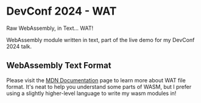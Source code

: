# DevConf 2024 - WAT

Raw WebAssembly, in Text... WAT!

WebAssembly module written in text, part of the live demo for my DevConf 2024 talk.

## WebAssembly Text Format

Please visit the [MDN Documentation](https://developer.mozilla.org/en-US/docs/WebAssembly/Understanding_the_text_format) page to learn more about WAT file format. It's neat to help you understand some parts of WASM, but I prefer using a slightly higher-level language to write my wasm modules in!
